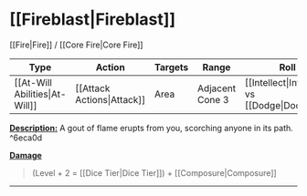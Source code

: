 # [[Fireblast|Fireblast]]
[[Fire|Fire]] / [[Core Fire|Core Fire]]

| Type | Action | Targets | Range | Roll |
| --- | --- | --- | --- | --- |
| [[At-Will Abilities\|At-Will]] | [[Attack Actions\|Attack]] | Area | Adjacent Cone 3 | [[Intellect\|Intellect]] vs [[Dodge\|Dodge]] |

<u>**Description:**</u> A gout of flame erupts from you, scorching anyone in its path. ^6eca0d

<u>**Damage**</u>
>(Level + 2 = [[Dice Tier|Dice Tier]]) + [[Composure|Composure]]

---